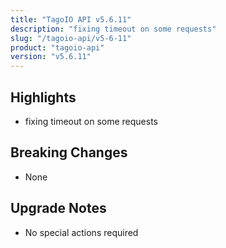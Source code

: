 ```yaml
---
title: "TagoIO API v5.6.11"
description: "fixing timeout on some requests"
slug: "/tagoio-api/v5-6-11"
product: "tagoio-api"
version: "v5.6.11"
---
```


## Highlights

- fixing timeout on some requests

## Breaking Changes

- None

## Upgrade Notes

- No special actions required

